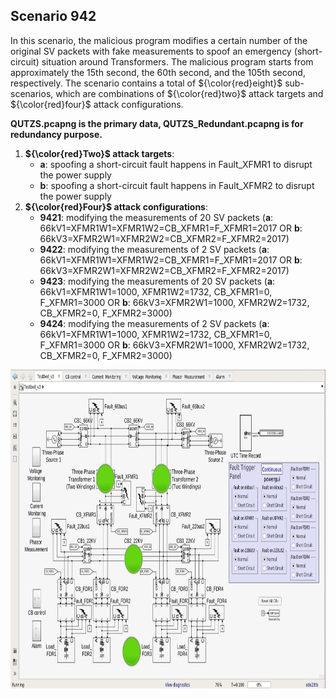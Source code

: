 ## Scenario 942
In this scenario, the malicious program modifies a certain number of the original SV packets with fake measurements to spoof an emergency (short-circuit) situation around Transformers. The malicious program starts from approximately the 15th second, the 60th second, and the 105th second, respectively. The scenario contains a total of ${\color{red}eight}$ sub-scenarios, which are combinations of ${\color{red}two}$ attack targets and ${\color{red}four}$ attack configurations.

**QUTZS.pcapng is the primary data, QUTZS_Redundant.pcapng is for redundancy purpose.**

1. **${\color{red}Two}$ attack targets**: 
   - **a**: spoofing a short-circuit fault happens in Fault_XFMR1 to disrupt the power supply
   - **b**: spoofing a short-circuit fault happens in Fault_XFMR2 to disrupt the power supply
2. **${\color{red}Four}$ attack configurations**:
   - **9421**: modifying the measurements of 20 SV packets (**a**: 66kV1=XFMR1W1=XFMR1W2=CB_XFMR1=F_XFMR1=2017 OR **b**: 66kV3=XFMR2W1=XFMR2W2=CB_XFMR2=F_XFMR2=2017)
   - **9422**: modifying the measurements of 2 SV packets (**a**: 66kV1=XFMR1W1=XFMR1W2=CB_XFMR1=F_XFMR1=2017 OR **b**: 66kV3=XFMR2W1=XFMR2W2=CB_XFMR2=F_XFMR2=2017)
   - **9423**: modifying the measurements of 20 SV packets (**a**: 66kV1=XFMR1W1=1000, XFMR1W2=1732, CB_XFMR1=0, F_XFMR1=3000 OR **b**: 66kV3=XFMR2W1=1000, XFMR2W2=1732, CB_XFMR2=0, F_XFMR2=3000)
   - **9424**: modifying the measurements of 2 SV packets (**a**: 66kV1=XFMR1W1=1000, XFMR1W2=1732, CB_XFMR1=0, F_XFMR1=3000 OR **b**: 66kV3=XFMR2W1=1000, XFMR2W2=1732, CB_XFMR2=0, F_XFMR2=3000)

<img src="https://github.com/CSCRC-SCREED/QUT-ZSS-2023-SV/blob/main/Datasets/PrimaryPlant.jpg" alt="" width="800" height="510" />
